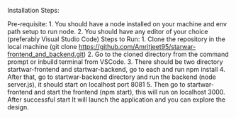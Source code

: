 Installation Steps:

Pre-requisite:
	1. You should have a node installed on your machine and env path setup to run node.
	2. You should have any editor of your choice (preferably Visual Studio Code)
Steps to Run:
	1. Clone the repository in the local machine (git clone https://github.com/Amritjeet95/starwar-frontend_and_backend.git)
	2. Go to the cloned directory from the command prompt or inbuild terminal from VSCode.
	3. There should be two directory startwar-frontend and startwar-backend, go to each and run npm install
	4. After that, go to startwar-backend directory and run the backend (node server.js), it should start on localhost port 8081
	5. Then go to startwar-frontend and start the frontend (npm start), this will run on localhost 3000. After successful start It will launch the application and you can explore the design.
